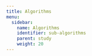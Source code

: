 ```yaml
---
title: Algorithms
menu:
  sidebar:
    name: Algorithms
    identifier: sub-algorithms
    parent: study
    weight: 20
---
```

